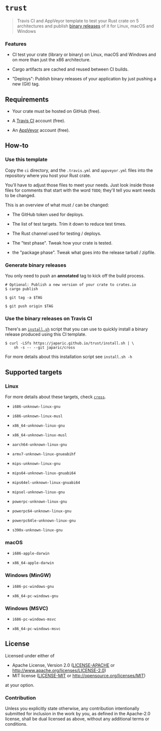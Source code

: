# `trust`

> Travis CI and AppVeyor template to test your Rust crate on 5 architectures
> and publish [binary releases] of it for Linux, macOS and Windows

[binary releases]: https://github.com/japaric/trust/releases

### Features

- CI test your crate (library or binary) on Linux, macOS and Windows and on more
  than just the x86 architecture.

- Cargo artifacts are cached and reused between CI builds.

- "Deploys": Publish binary releases of your application by just pushing a new
  (Git) tag.

## Requirements

- Your crate must be hosted on GitHub (free).

- A [Travis CI](https://travis-ci.org/) account (free).

- An [AppVeyor](https://www.appveyor.com/) account (free).

## How-to

### Use this template

Copy the `ci` directory, and the `.travis.yml` and `appveyor.yml` files into the
repository where you host your Rust crate.

You'll have to adjust those files to meet your needs. Just look inside those
files for comments that start with the word `TODO`; they'll tell you want needs
to be changed.

This is an overview of what must / can be changed:

- The GitHub token used for deploys.

- The list of test targets. Trim it down to reduce test times.

- The Rust channel used for testing / deploys.

- The "test phase". Tweak how your crate is tested.

- the "package phase". Tweak what goes into the release tarball / zipfile.

### Generate binary releases

You only need to push an **annotated** tag to kick off the build process.

```
# Optional: Publish a new version of your crate to crates.io
$ cargo publish

$ git tag -a $TAG

$ git push origin $TAG
```

### Use the binary releases on Travis CI

There's
an [`install.sh`](https://github.com/japaric/trust/blob/gh-pages/install.sh)
script that you can use to quickly install a binary release produced using this
CI template.

```
$ curl -LSfs https://japaric.github.io/trust/install.sh | \
    sh -s -- --git japaric/cross
```

For more details about this installation script see `install.sh -h`

## Supported targets

### Linux

For more details about these targets,
check [`cross`](https://github.com/japaric/cross).

- `i686-unknown-linux-gnu`

- `i686-unknown-linux-musl`

- `x86_64-unknown-linux-gnu`

- `x86_64-unknown-linux-musl`

- `aarch64-unknown-linux-gnu`

- `armv7-unknown-linux-gnueabihf`

- `mips-unknown-linux-gnu`

- `mips64-unknown-linux-gnuabi64`

- `mips64el-unknown-linux-gnuabi64`

- `mipsel-unknown-linux-gnu`

- `powerpc-unknown-linux-gnu`

- `powerpc64-unknown-linux-gnu`

- `powerpc64le-unknown-linux-gnu`

- `s390x-unknown-linux-gnu`

### macOS

- `i686-apple-darwin`

- `x86_64-apple-darwin`

### Windows (MinGW)

- `i686-pc-windows-gnu`

- `x86_64-pc-windows-gnu`

### Windows (MSVC)

- `i686-pc-windows-msvc`

- `x86_64-pc-windows-msvc`

## License

Licensed under either of

- Apache License, Version 2.0 ([LICENSE-APACHE](LICENSE-APACHE) or
  http://www.apache.org/licenses/LICENSE-2.0)
- MIT license ([LICENSE-MIT](LICENSE-MIT) or http://opensource.org/licenses/MIT)

at your option.

### Contribution

Unless you explicitly state otherwise, any contribution intentionally submitted
for inclusion in the work by you, as defined in the Apache-2.0 license, shall be
dual licensed as above, without any additional terms or conditions.
